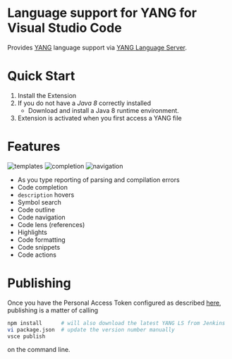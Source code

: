 Language support for YANG for Visual Studio Code
=====================

Provides [YANG](https://tools.ietf.org/html/rfc7950) language support via
[YANG Language Server](https://github.com/theia-ide/yang-lsp).

Quick Start
============
1. Install the Extension
2. If you do not have a _Java 8_ correctly installed
    * Download and install a Java 8 runtime environment.
3. Extension is activated when you first access a YANG file

Features
=========
![ templates ](https://raw.githubusercontent.com/theia-ide/yang-vscode/master/images/yang-templates.gif)
![ completion ](https://raw.githubusercontent.com/theia-ide/yang-vscode/master/images/yang-completion.gif)
![ navigation ](https://raw.githubusercontent.com/theia-ide/yang-vscode/master/images/yang-navigation.gif)

* As you type reporting of parsing and compilation errors
* Code completion
* `description` hovers
* Symbol search
* Code outline
* Code navigation
* Code lens (references)
* Highlights
* Code formatting
* Code snippets
* Code actions

Publishing
==========

Once you have the Personal Access Token configured as described [here](https://code.visualstudio.com/docs/extensions/publish-extension), publishing is a matter of calling

```bash
npm install      # will also download the latest YANG LS from Jenkins
vi package.json  # update the version number manually
vsce publish
```
 
on the command line.

